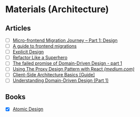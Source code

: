 # Materials (Architecture)

## Articles

- [ ] [Micro-frontend Migration Journey – Part 1: Design](https://thesametech.com/micro-frontend-migration-journey-part-1)
- [ ] [A guide to frontend migrations](https://frontendmastery.com/posts/frontend-migration-guide/)
- [ ] [Explicit Design](https://github.com/bespoyasov/explicit-design)
- [ ] [Refactor Like a Superhero](https://refactoring-book.vercel.app/en)
- [ ] [The failed promise of Domain-Driven Design - part 1](https://no-kill-switch.ghost.io/the-failed-promise-of-domain-driven-design-part-1)
- [ ] [Using The Proxy Design Pattern with React *(medium.com)*](https://blog.bitsrc.io/proxy-design-pattern-with-react-c0b465980fbf)
- [ ] [Client-Side Architecture Basics [Guide]](https://khalilstemmler.com/articles/client-side-architecture/introduction/)
- [ ] [Understanding Domain-Driven Design (Part 1)](https://compiler.blog/understanding-domain-driven-design-part-1)

## Books

- [x] [Atomic Design](https://atomicdesign.bradfrost.com)
